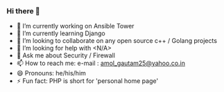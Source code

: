 ### Hi there 👋

- 🔭 I’m currently working on Ansible Tower
- 🌱 I’m currently learning Django
- 👯 I’m looking to collaborate on any open source c++ / Golang projects
- 🤔 I’m looking for help with <N/A>
- 💬 Ask me about Security / Firewall 
- 📫 How to reach me: e-mail : amol_gautam25@yahoo.co.in
- 😄 Pronouns: he/his/him
- ⚡ Fun fact: PHP is short for 'personal home page'
